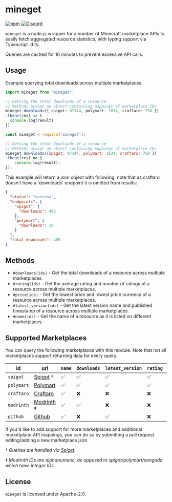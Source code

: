 # mineget
[![npm](https://img.shields.io/npm/v/mineget)](https://www.npmjs.com/package/mineget)
[![Discord](https://img.shields.io/discord/818135932103557162?color=7289da&logo=discord)](https://discord.gg/tVYhJfyDWG)

`mineget` is a node.js wrapper for a number of Minecraft marketplace APIs to easily fetch aggregated resource statistics, with typing support via Typescript .d.ts.

Queries are cached for 10 minutes to prevent excessive API calls.

## Usage
Example querying total downloads across multiple marketplaces.
```ts
import mineget from "mineget";

// Getting the total downloads of a resource
// Methods accept an object containing mappings of marketplace IDs
mineget.downloads({ spigot: 97144, polymart: 1634, craftaro: 758 })
.then((res) => {
  console.log(result)
})

```

```js
const mineget = require('mineget');

// Getting the total downloads of a resource
// Methods accept an object containing mappings of marketplace IDs
mineget.downloads({spigot: 97144, polymart: 1634, craftaro: 758 })
.then((res) => {
    console.log(result);
});
```
This example will return a json object with following, note that as craftaro doesn't have a 'downloads' endpoint it is omitted from results:
```json
{
  "status": "success",
  "endpoints": { 
    "spigot": { 
      "downloads": 466 
    }, 
    "polymart": { 
      "downloads": 19 
    } 
  },
  "total_downloads": 485
}
```

## Methods
* `#downloads(ids)` - Get the total downloads of a resource across multiple marketplaces.
* `#rating(ids)` - Get the average rating and number of ratings of a resource across multiple marketplaces.
* `#price(ids)` - Get the lowest price and lowest price currency of a resource across multiple marketplaces.
* `#latest_version(ids)` - Get the latest version name and published timestamp of a resource across multiple marketplaces.
* `#name(ids)` - Get the name of a resource as it is listed on different marketplaces.

## Supported Marketplaces
You can query the following marketplaces with this module. Note that not all marketplaces support returning data for every query.

| id         | url                                             | `name` | `downloads` | `latest_version` | `rating` | `price` |
| ---------- | ----------------------------------------------- | ------ | ----------- | ---------------- | -------- | ------- |
| `spigot`   | [Spigot](https://www.spigotmc.org/) &dagger;    | ✅      | ✅           | ✅                | ✅        | ✅       |
| `polymart` | [Polymart](https://polymart.com/)               | ✅      | ✅           | ✅                | ✅        | ✅       |
| `craftaro` | [Craftaro](https://craftaro.com/)               | ✅      | ❌           | ❌                | ❌        | ✅       |
| `modrinth` | [Modrinth](https://www.modrinth.com/) &ddagger; | ✅      | ✅           | ❌                | ❌        | ❌       |
| `github`   | [Github](https://github.com/)                   | ✅      | ❌           | ✅                | ❌        | ❌       |

If you'd like to add support for more marketplaces and additional marketplace API mappings, you can do so by submitting a pull request editing/adding a new marketplace json.

&dagger; *Queries are handled via [Spiget](https://spiget.org).*

&ddagger; *Modrinth IDs are alphanumeric, as opposed to spigot/polymart/songoda which have integer IDs.*

## License
`mineget` is licensed under Apache-2.0.
